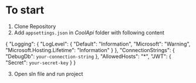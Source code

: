 # To start

1. Clone Repository
2. Add `appsettings.json` in *CoolApi* folder with following content

{
  "Logging": {
    "LogLevel": {
      "Default": "Information",
      "Microsoft": "Warning",
      "Microsoft.Hosting.Lifetime": "Information"
    }
  },
  "ConnectionStrings": {
    "DebugDb": `your-connection-string`
  },
  "AllowedHosts": "*",
  "JWT": {
    "Secret": `your-secret-key`
  }
}

3. Open sln file and run project
